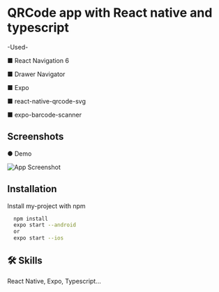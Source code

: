 
# QRCode app with React native and typescript
-Used- 

■ React Navigation 6

■ Drawer Navigator

■ Expo

■ react-native-qrcode-svg

■ expo-barcode-scanner
## Screenshots
● Demo

![App Screenshot](https://github.com/apro008/QRCode/blob/master/assets/Demo1.gif)


## Installation

Install my-project with npm

```bash
  npm install
  expo start --android
  or
  expo start --ios
```
    
## 🛠 Skills
React Native, Expo, Typescript...

  